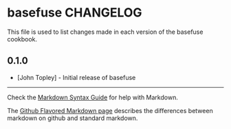 basefuse CHANGELOG
==================

This file is used to list changes made in each version of the basefuse cookbook.

0.1.0
-----
- [John Topley] - Initial release of basefuse

- - -
Check the [Markdown Syntax Guide](http://daringfireball.net/projects/markdown/syntax) for help with Markdown.

The [Github Flavored Markdown page](http://github.github.com/github-flavored-markdown/) describes the differences between markdown on github and standard markdown.
